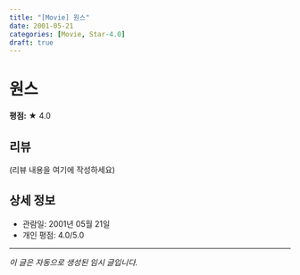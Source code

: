 ```yaml
---
title: "[Movie] 원스"
date: 2001-05-21
categories: [Movie, Star-4.0]
draft: true
---
```


# 원스

**평점:** ★ 4.0

## 리뷰

(리뷰 내용을 여기에 작성하세요)

## 상세 정보

- 관람일: 2001년 05월 21일
- 개인 평점: 4.0/5.0

---

*이 글은 자동으로 생성된 임시 글입니다.*
